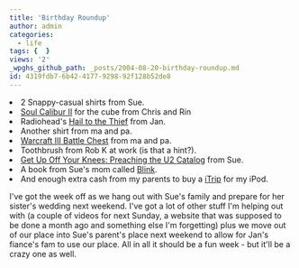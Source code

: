```yaml
---
title: 'Birthday Roundup'
author: admin
categories:
  - life
tags: {  }
views: '2'
_wpghs_github_path: _posts/2004-08-20-birthday-roundup.md
id: 4319fdb7-6b42-4177-9298-92f128b52de8
---
```

<li>2 Snappy-casual shirts from Sue.</li>
<li><a HREF="http://www.amazon.ca/exec/obidos/ASIN/B00008H2IS/farawsoclos0a-20">Soul Calibur II</a> for the cube from Chris and Rin</li>
<li>Radiohead's <a HREF="http://www.amazon.ca/exec/obidos/ASIN/B00009NOF4/farawsoclos0a-20">Hail to the Thief</a> from Jan.</li>
<li>Another shirt from ma and pa.</li>
<li><a HREF="http://www.amazon.ca/exec/obidos/ASIN/B00009ECGK/farawsoclos0a-20">Warcraft III Battle Chest</a> from ma and pa.</li>
<li>Toothbrush from Rob K at work (is that a hint?).</li>
<li><a HREF="http://www.amazon.ca/exec/obidos/ASIN/1561012238/farawsoclos0a-20">Get Up Off Your Knees: Preaching the U2 Catalog</a> from Sue.</li>
<li>A book from Sue's mom called <a HREF="http://www.amazon.ca/exec/obidos/ASIN/084994371X/farawsoclos0a-20">Blink</a>.</li>
<li>And enough extra cash from my parents to buy a <a href="http://www.griffintechnology.com/products/itrip/">iTrip</a> for my iPod.</li>
<p>I've got the week off as we hang out with Sue's family and prepare for her sister's wedding next weekend.  I've got a lot of other stuff I'm helping out with (a couple of videos for next Sunday, a website that was supposed to be done a month ago and something else I'm forgetting) plus we move out of our place into Sue's parent's place next weekend to allow for Jan's fiance's fam to use our place.  All in all it should be a fun week - but it'll be a crazy one as well.</p>
